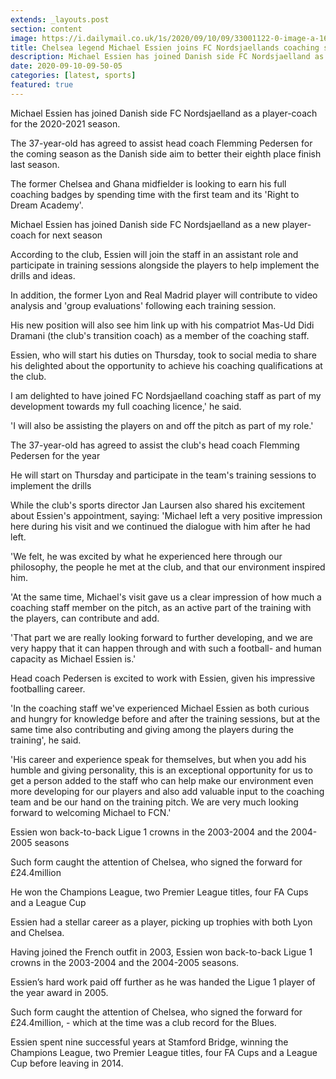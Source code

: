 ```yaml
---
extends: _layouts.post
section: content
image: https://i.dailymail.co.uk/1s/2020/09/10/09/33001122-0-image-a-16_1599727145032.jpg 
title: Chelsea legend Michael Essien joins FC Nordsjaellands coaching staff as player coach 
description: Michael Essien has joined Danish side FC Nordsjaelland as a player-coach and will participate in the training alongside the players to help implement the drills and ideas. 
date: 2020-09-10-09-50-05 
categories: [latest, sports] 
featured: true 
--- 
```

Michael Essien has joined Danish side FC Nordsjaelland as a player-coach for the 2020-2021 season. 

The 37-year-old has agreed to assist head coach Flemming Pedersen for the coming season as the Danish side aim to better their eighth place finish last season. 

The former Chelsea and Ghana midfielder is looking to earn his full coaching badges by spending time with the first team and its 'Right to Dream Academy'. 

Michael Essien has joined Danish side FC Nordsjaelland as a new player-coach for next season

According to the club, Essien will join the staff in an assistant role and participate in training sessions alongside the players to help implement the drills and ideas. 

In addition, the former Lyon and Real Madrid player will contribute to video analysis and 'group evaluations' following each training session. 

His new position will also see him link up with his compatriot Mas-Ud Didi Dramani (the club's transition coach) as a member of the coaching staff.

Essien, who will start his duties on Thursday, took to social media to share his delighted about the opportunity to achieve his coaching qualifications at the club. 

I am delighted to have joined FC Nordsjaelland coaching staff as part of my development towards my full coaching licence,' he said.

'I will also be assisting the players on and off the pitch as part of my role.' 

The 37-year-old has agreed to assist the club's head coach Flemming Pedersen for the year

He will start on Thursday and participate in the team's training sessions to implement the drills 

While the club's sports director Jan Laursen also shared his excitement about Essien's appointment, saying: 'Michael left a very positive impression here during his visit and we continued the dialogue with him after he had left. 

'We felt, he was excited by what he experienced here through our philosophy, the people he met at the club, and that our environment inspired him.

'At the same time, Michael's visit gave us a clear impression of how much a coaching staff member on the pitch, as an active part of the training with the players, can contribute and add.

'That part we are really looking forward to further developing, and we are very happy that it can happen through and with such a football- and human capacity as Michael Essien is.' 

Head coach Pedersen is excited to work with Essien, given his impressive footballing career. 

'In the coaching staff we've experienced Michael Essien as both curious and hungry for knowledge before and after the training sessions, but at the same time also contributing and giving among the players during the training', he said. 

'His career and experience speak for themselves, but when you add his humble and giving personality, this is an exceptional opportunity for us to get a person added to the staff who can help make our environment even more developing for our players and also add valuable input to the coaching team and be our hand on the training pitch. We are very much looking forward to welcoming Michael to FCN.' 

Essien won back-to-back Ligue 1 crowns in the 2003-2004 and the 2004-2005 seasons

Such form caught the attention of Chelsea, who signed the forward for £24.4million 

He won the Champions League, two Premier League titles, four FA Cups and a League Cup

Essien had a stellar career as a player, picking up trophies with both Lyon and Chelsea.

Having joined the French outfit in 2003, Essien won back-to-back Ligue 1 crowns in the 2003-2004 and the 2004-2005 seasons.

Essien’s hard work paid off further as he was handed the Ligue 1 player of the year award in 2005.

Such form caught the attention of Chelsea, who signed the forward for £24.4million, - which at the time was a club record for the Blues. 

Essien spent nine successful years at Stamford Bridge, winning the Champions League, two Premier League titles, four FA Cups and a League Cup before leaving in 2014. 

